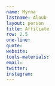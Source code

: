 ```yaml
---
name: Myrna
lastname: Aloub
layout: person
title: Affiliate
row: 2.5
one-line: 
quote: 
website:
tools-materials:
email:
twitter:
instagram:
---
```

